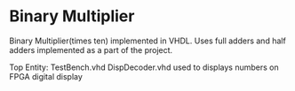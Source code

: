 Binary Multiplier
===============

Binary Multiplier(times ten) implemented in VHDL. Uses full adders and half adders implemented as a part of the project. 


Top Entity: TestBench.vhd 
DispDecoder.vhd used to displays numbers on FPGA digital display
